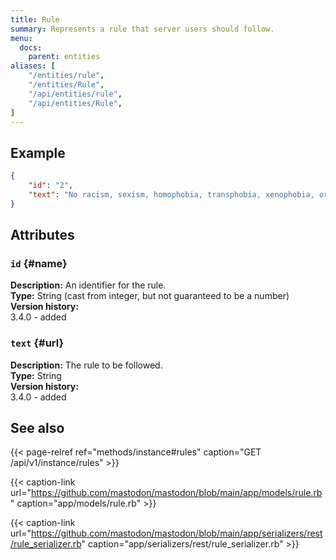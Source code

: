 ```yaml
---
title: Rule
summary: Represents a rule that server users should follow.
menu:
  docs:
    parent: entities
aliases: [
	"/entities/rule",
	"/entities/Rule",
	"/api/entities/rule",
	"/api/entities/Rule",
]
---
```


## Example

```json
{
	"id": "2",
	"text": "No racism, sexism, homophobia, transphobia, xenophobia, or casteism"
}
```

## Attributes

### `id` {#name}

**Description:** An identifier for the rule.\
**Type:** String (cast from integer, but not guaranteed to be a number)\
**Version history:**\
3.4.0 - added

### `text` {#url}

**Description:** The rule to be followed.\
**Type:** String \
**Version history:**\
3.4.0 - added

## See also

{{< page-relref ref="methods/instance#rules" caption="GET /api/v1/instance/rules" >}}

{{< caption-link url="https://github.com/mastodon/mastodon/blob/main/app/models/rule.rb" caption="app/models/rule.rb" >}}

{{< caption-link url="https://github.com/mastodon/mastodon/blob/main/app/serializers/rest/rule_serializer.rb" caption="app/serializers/rest/rule_serializer.rb" >}}




